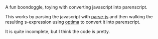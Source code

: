 A fun boondoggle, toying with converting javascript into parenscript.

This works by parsing the javascript with
[parse-js](https://github.com/marijnh/parse-js) and then walking the
resulting s-expression using
[optima](https://github.com/m2ym/optima#readme) to convert it into
parenscript.

It is quite incomplete, but I think the code is pretty.